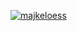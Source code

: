 [![majkeloess](https://github.com/user-attachments/assets/9e23231c-d028-48e8-b59e-5a1ec43237d1)](https://majkeloess.dev)
